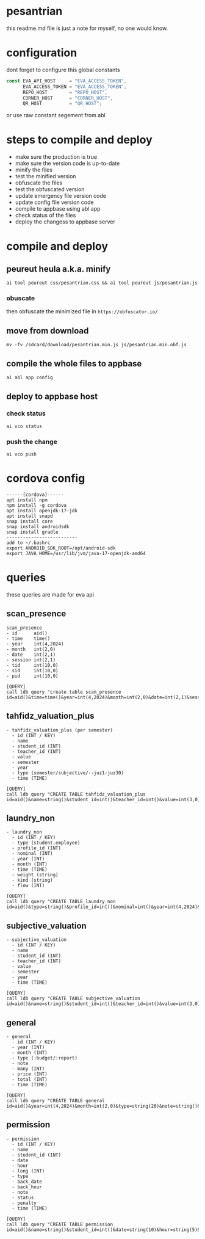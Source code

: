 # pesantrian
this readme.md file is just a note for myself, no one would know.

# configuration
dont forget to configure this global constants
```js
const EVA_API_HOST     = "EVA_ACCESS_TOKEN",
      EVA_ACCESS_TOKEN = "EVA_ACCESS_TOKEN",
      REPO_HOST        = "REPO_HOST",
      CORNER_HOST      = "CORNER_HOST",
      QR_HOST          = "QR_HOST";
```
or use raw constant segement from abl

# steps to compile and deploy
- make sure the production is true
- make sure the version code is up-to-date
- minify the files
- test the minified version
- obfuscate the files
- test the obfuscated version
- update emergency file version code
- update config file version code
- compile to appbase using abl app
- check status of the files
- deploy the changess to appbase server

# compile and deploy

## peureut heula a.k.a. minify
```
ai tool peureut css/pesantrian.css && ai tool peureut js/pesantrian.js
```

### obuscate
then obfuscate the minimized file in ```https://obfuscator.io/```


## move from download
```
mv -fv /sdcard/download/pesantrian.min.js js/pesantrian.min.obf.js
```

## compile the whole files to appbase
```
ai abl app config
```

## deploy to appbase host

### check status
```
ai vco status
```

### push the change
```
ai vco push
```

# cordova config
```
------[cordova]------
apt install npm
npm install -g cordova
apt install openjdk-17-jdk
apt install snapd
snap install core
snap install androidsdk
snap install gradle
--------------------------
add to ~/.bashrc
export ANDROID_SDK_ROOT=/opt/android-sdk
export JAVA_HOME=/usr/lib/jvm/java-17-openjdk-amd64
```




# queries
these queries are made for eva api 

## scan_presence
```
scan_presence
- id      aid()
- time    time()
- year    int(4,2024)
- month   int(2,0)
- date    int(2,1)
- session int(2,1)
- tid     int(10,0)
- sid     int(10,0)
- pid     int(10,0)

[QUERY]
call ldb query "create table scan_presence id=aid()&time=time()&year=int(4,2024)&month=int(2,0)&date=int(2,1)&session=int(2,1)&tid=int(10,0)&sid=int(10,0)&pid=int(10,0)"
```

## tahfidz_valuation_plus
```
- tahfidz_valuation_plus (per semester)
  - id (INT / KEY)
  - name
  - student_id (INT)
  - teacher_id (INT)
  - value
  - semester
  - year
  - type (semester/subjective/--juz1-juz30)
  - time (TIME)
  
[QUERY]
call ldb query "CREATE TABLE tahfidz_valuation_plus id=aid()&name=string()&student_id=int()&teacher_id=int()&value=int(3,0)&semester=int(1,1)&year=int(4,2024)&type=string()&time=time()"
```

## laundry_non
```
- laundry_non
  - id (INT / KEY)
  - type (student,employee)
  - profile_id (INT)
  - nominal (INT)
  - year (INT)
  - month (INT)
  - time (TIME)
  - weight (string)
  - kind (string)
  - flow (INT)
  
[QUERY]
call ldb query "CREATE TABLE laundry_non id=aid()&type=string()&profile_id=int()&nominal=int()&year=int(4,2024)&month=int(2,0)&time=time()&weight=string()&kind=string()&flow=int(1,0)"
```

## subjective_valuation
```
- subjective_valuation
  - id (INT / KEY)
  - name
  - student_id (INT)
  - teacher_id (INT)
  - value
  - semester
  - year
  - time (TIME)
  
[QUERY]
call ldb query "CREATE TABLE subjective_valuation id=aid()&name=string()&student_id=int()&teacher_id=int()&value=int(3,0)&semester=int(1,1)&year=int(4,2024)&time=time()"
```

## general
```
- general
  - id (INT / KEY)
  - year (INT)
  - month (INT)
  - type (:budget/:report)
  - note
  - many (INT)
  - price (INT)
  - total (INT)
  - time (TIME)
  
[QUERY]
call ldb query "CREATE TABLE general id=aid()&year=int(4,2024)&month=int(2,0)&type=string(20)&note=string()&many=int()&price=int()&total=int()&time=time()"
```

## permission
```
- permission
  - id (INT / KEY)
  - name
  - student_id (INT)
  - date
  - hour
  - long (INT)
  - type
  - back_date
  - back_hour
  - note
  - status
  - penalty
  - time (TIME)
  
[QUERY]
call ldb query "CREATE TABLE permission id=aid()&name=string()&student_id=int()&date=string(10)&hour=string(5)&long=int(3)&type=string(50)&back_date=string(10)&back_hour=string(5)&note=string()&status=string()&penalty=string()&time=time()"
```



